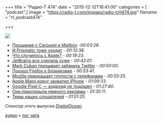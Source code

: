 +++
title = "Радио-Т 474"
date = "2015-12-12T16:41:00"
categories = [ "podcast",]
image = "https://radio-t.com/images/radio-t/rt474.jpg"
filename = "rt_podcast474"

+++

![](https://radio-t.com/images/radio-t/rt474.jpg)

- [Прощание с Carousel и Mailbox](https://blogs.dropbox.com/dropbox/2015/12/saying-goodbye-to-carousel-and-mailbox/) -*00:03:26*.
- [И Prismatic тоже уходит](http://venturebeat.com/2015/12/11/prismatic-is-shutting-down-its-news-app-for-ios-android-and-web-on-december-20/) - *00:12:38*.
- [Что случилось с Apple?](https://bgr.com/2015/12/09/iphone-6s-case-battery-design-wtf/) - *00:19:23*.
- [JetBrains все сделала хуже](https://dzone.com/articles/jetbrains-makers-of-intellij-rebrand) - *00:42:01*.
- [Mark Cuban призывает забанить Twitter](http://www.cultofmac.com/401378/mark-cuban-wants-apple-to-boot-twitter-out-of-the-app-store/) - *00:50:00*.
- [Подход Firefox к блокировке](https://itunes.apple.com/app/id1055677337) - *00:53:41*.
- [Mozilla прекращает глупости с телефонами](http://techcrunch.com/2015/12/08/mozilla-will-stop-developing-and-selling-firefox-os-smartphones/) - *00:55:25*.
- [Apple Maps вдруг захватил iPhone](http://www.betaboston.com/news/2015/12/07/apple-maps-once-a-laughingstock-now-dominates-iphones/) - *01:09:33*.
- [Google Pixel C — андроид не подошел](http://gizmodo.com/google-pixel-c-review-androids-not-ready-for-a-tablet-1747368432?utm_campaign=socialflow_gizmodo_twitter&utm_source=gizmodo_twitter&utm_medium=socialflow) - *01:27:40*.
- [Они приоткрыли немного рекламы](http://my-chrome.ru/2015/12/taboola-adblock-plus/) - *01:35:11*.
- [Темы наших слушателей](https://radio-t.com/p/2015/12/08/prep-474/) - *01:51:25*.

_Спонсор этого выпуска [DigitalOcean](https://do.co/radiot)_

[аудио](https://cdn.radio-t.com/rt_podcast474.mp3) • [лог чата](http://chat.radio-t.com/logs/radio-t-474.html)
<audio src="https://cdn.radio-t.com/rt_podcast474.mp3" preload="none"></audio>
